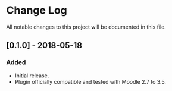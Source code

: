 # Change Log
All notable changes to this project will be documented in this file.

## [0.1.0] - 2018-05-18
### Added
- Initial release.
- Plugin officially compatible and tested with Moodle 2.7 to 3.5.
